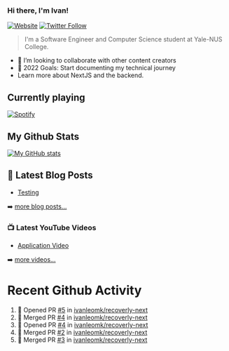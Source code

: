 ### Hi there, I'm Ivan!

[![Website](https://img.shields.io/website?label=ivanleo.com&style=for-the-badge&url=https%3A%2F%2Fivanleo.com)](https://ivanleo.com)
[![Twitter Follow](https://img.shields.io/twitter/follow/ivanleomk?color=1DA1F2&logo=twitter&style=for-the-badge)](https://twitter.com/intent/follow?screen_name=ivanleomk)

> I'm a Software Engineer and Computer Science student at Yale-NUS College.

- 👯 I’m looking to collaborate with other content creators
- 🥅 2022 Goals: Start documenting my technical journey
- Learn more about NextJS and the backend.

## Currently playing

[![Spotify](https://novatorem-ivanleomk.vercel.app/api/spotify)](https://open.spotify.com/user/ivanleomk)

## My Github Stats

[![My GitHub stats](https://github-readme-stats.vercel.app/api?username=ivanleomk)](https://github.com/ivanleomk/github-readme-stats)

## 📕 Latest Blog Posts

<!-- BLOG-POST-LIST:START -->
- [Testing](https://dev.to/ivanleomk/testing-2f4k)
<!-- BLOG-POST-LIST:END -->

➡️ [more blog posts...](https://ivanleo.com/articles)

### 📺 Latest YouTube Videos

<!-- YOUTUBE:START -->
- [Application Video](https://www.youtube.com/watch?v=92tDFP4stk0)
<!-- YOUTUBE:END -->

➡️ [more videos...](https://www.youtube.com/channel/UCsk__9hguqk3z-ilesZh4xw)

# Recent Github Activity

<!--START_SECTION:activity-->

1. 💪 Opened PR [#5](https://github.com/ivanleomk/recoverly-next/pull/5) in [ivanleomk/recoverly-next](https://github.com/ivanleomk/recoverly-next)
2. 🎉 Merged PR [#4](https://github.com/ivanleomk/recoverly-next/pull/4) in [ivanleomk/recoverly-next](https://github.com/ivanleomk/recoverly-next)
3. 💪 Opened PR [#4](https://github.com/ivanleomk/recoverly-next/pull/4) in [ivanleomk/recoverly-next](https://github.com/ivanleomk/recoverly-next)
4. 🎉 Merged PR [#2](https://github.com/ivanleomk/recoverly-next/pull/2) in [ivanleomk/recoverly-next](https://github.com/ivanleomk/recoverly-next)
5. 🎉 Merged PR [#3](https://github.com/ivanleomk/recoverly-next/pull/3) in [ivanleomk/recoverly-next](https://github.com/ivanleomk/recoverly-next)
<!--END_SECTION:activity-->
